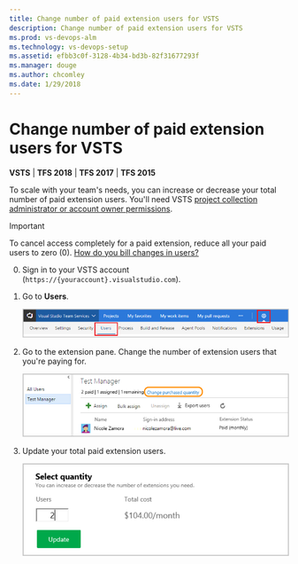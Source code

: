 ```yaml
---
title: Change number of paid extension users for VSTS
description: Change number of paid extension users for VSTS
ms.prod: vs-devops-alm
ms.technology: vs-devops-setup
ms.assetid: efbb3c0f-3128-4b34-bd3b-82f31677293f 
ms.manager: douge
ms.author: chcomley
ms.date: 1/29/2018
---
```

[//]: # (monikerRange: '>= tfs-2015')

# Change number of paid extension users for VSTS

**VSTS** | **TFS 2018** | **TFS 2017** | **TFS 2015**

To scale with your team's needs, you can increase or decrease your total number of paid extension users.
You'll need VSTS 
[project collection administrator or account owner permissions](../accounts/faq-add-delete-users.md#find-owner). 

> [!IMPORTANT]
> To cancel access completely for a paid extension, 
> reduce all your paid users to zero (0). 
> [How do you bill changes in users?](../marketplace/faq-extensions.md#bill-period)

0.	Sign in to your VSTS account 
(```https://{youraccount}.visualstudio.com```).

0. Go to **Users**.

	<img alt="Go to Users" src="../_shared/_img/users-hub-updated-ui.png" style="border: 1px solid #CCCCCC" />

0.	Go to the extension pane. 
Change the number of extension users that you're paying for.

	<img alt="Edit your total paid extension users" src="_img/assign-extensions/extension-add-users.png" style="border: 1px solid #CCCCCC" />

0.	Update your total paid extension users.

	<img alt="Update total paid extension users" src="_img/assign-extensions/update-paid-users.png" style="border: 1px solid #CCCCCC" />


